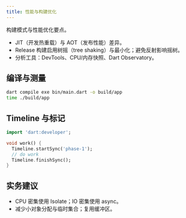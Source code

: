 ```yaml
---
title: 性能与构建优化
---
```


构建模式与性能优化要点。

- JIT（开发热重载）与 AOT（发布性能）差异。
- Release 构建启用树摇（tree shaking）与最小化；避免反射影响摇树。
- 分析工具：DevTools、CPU/内存快照、Dart Observatory。

## 编译与测量

```bash
dart compile exe bin/main.dart -o build/app
time ./build/app
```

## Timeline 与标记

```dart
import 'dart:developer';

void work() {
  Timeline.startSync('phase-1');
  // do work
  Timeline.finishSync();
}
```

## 实务建议

- CPU 密集使用 Isolate；IO 密集使用 async。
- 减少小对象分配与临时集合；复用缓冲区。
